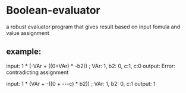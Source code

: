 # Boolean-evaluator
a robust evaluator program that gives result based on input fomula and value assignment

## example:

input: 1 * (-VAr + ((0+VAr) * -b2)) ; VAr: 1, b2: 0, c:1, c:0
output: Error: contradicting assignment

input: 1 * (VAr + -((0 + ---c) * b2)) ; VAr: 1, b2: 0, c:1
output: 1
